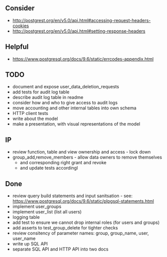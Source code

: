 
## Consider
- http://postgrest.org/en/v5.0/api.html#accessing-request-headers-cookies
- http://postgrest.org/en/v5.0/api.html#setting-response-headers

## Helpful
- https://www.postgresql.org/docs/9.6/static/errcodes-appendix.html

## TODO
- document and expose user_data_deletion_requests
- add tests for audit log table
- describe audit log table in readme
- consider how and who to give access to audit logs
- move accounting and other internal tables into own schema
- HTTP client tests
- write about the model
- make a presentation, with visual representations of the model

## IP
- review function, table and view ownership and access - lock down
- group_add,remove_members - allow data owners to remove themselves
    - and corresponding right grant and revoke
    - and update tests accordingl

## Done
- review query build statements and input sanitsation - see: https://www.postgresql.org/docs/9.6/static/plpgsql-statements.html
- implement user_groups
- implement user_list (list all users)
- logging table
- add test to ensure we cannot drop internal roles (for users and groups)
- add asserts to test_group_delete for tighter checks
- review consitency of parameter names: group, group_name, user, user_name
- write up SQL API
- separate SQL API and HTTP API into two docs
